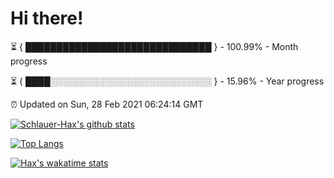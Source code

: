 # Hi there!

⏳ { ██████████████████████████████ } - 100.99% - Month progress

⏳ { ████░░░░░░░░░░░░░░░░░░░░░░░░░░ } - 15.96% - Year progress

⏰ Updated on Sun, 28 Feb 2021 06:24:14 GMT


[![Schlauer-Hax's github stats](https://github-readme-stats.vercel.app/api?username=Schlauer-Hax&show_icons=true&theme=dark&count_private=true)](https://github.com/Schlauer-Hax)


[![Top Langs](https://github-readme-stats.vercel.app/api/top-langs/?username=Schlauer-Hax&layout=compact&theme=dark)](https://github.com/Schlauer-Hax?tab=repositories)


[![Hax's wakatime stats](https://github-readme-stats.vercel.app/api/wakatime?username=Hax&theme=dark)](https://wakatime.com/@Hax)


